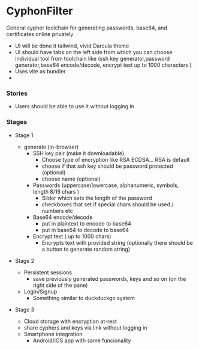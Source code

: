 # CyphonFilter
General cypher toolchain for generating passwords, base64, and certificates online privately
- UI will be done it tailwind, vivid Darcula theme
- UI should have tabs on the left side from which you can choose individual tool from toolchain like (ssh key generator,password generator,base64 encode/decode, encrypt text up to 1000 characters )
- Uses vite as bundler
- 

### Stories

- Users should be able to use it without logging in 

### Stages 

- Stage 1 
	- generate (in-browser) 
		- SSH key pair (make it downloadable)
    		- Choose type of encryption like RSA ECDSA... RSA is default
			- choose if that ssh key should be password protected (optional)
			- choose name  (optional)
		- Passwords (uppercase/lowercase, alphanumeric, symbols, length 8/16 chars )
			- Slider which sets the length of the password
			- checkboxes that set if special chars should be used / numbers etc
		- Base64 encode/decode
			- put in plaintext to encode to base64
			- put in base64 to decode to base64
		- Encrypt text ( up to 1000 chars)
    		- Encrypts text with provided string (optionally there should be a button to generate random string)

- Stage 2 
	- Persistent sessions
		- save previously generated passwords, keys and so on (on the right side of the pane)
	- Login/Signup
		- Something similar to duckduckgo system

- Stage 3 
	- Cloud storage with encryption at-rest	
	- share cyphers and keys via link without logging in 
	- Smartphone integration
		- Android/iOS app with same funcionality 